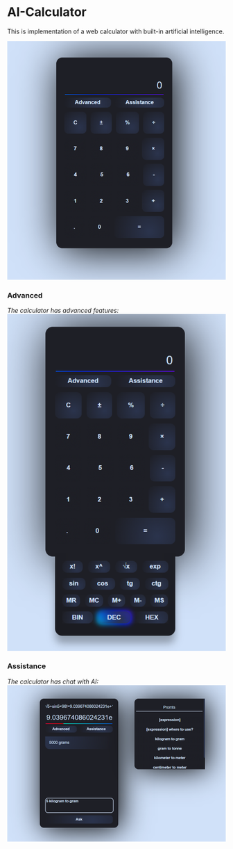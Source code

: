 # AI-Calculator
This is implementation of a web calculator with built-in artificial intelligence.

![Calculator](./media/calculator.png)
<br>

### Advanced
<em>The calculator has advanced features:</em>
![Advanced](./media/advenced_part.png)
<br>

### Assistance
<em>The calculator has chat with AI:</em>
![AI](./media/ai_chat.png)